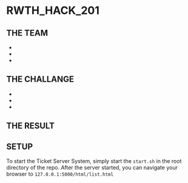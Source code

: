 # RWTH_HACK_201

## THE TEAM

*
*
*

## THE CHALLANGE

*
*
*



## THE RESULT



## SETUP

To start the Ticket Server System, simply start the `start.sh` in the root directory of the repo.
After the server started, you can navigate your browser to `127.0.0.1:5000/html/list.html`
